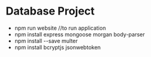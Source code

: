 # Database Project

* npm run website //to run application
* npm install express mongoose morgan body-parser
* npm install --save multer
* npm install bcryptjs jsonwebtoken
